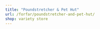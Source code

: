 ```yaml
---
title: "Poundstretcher & Pet Hut"
url: /forfar/poundstretcher-and-pet-hut/
shop: variety store
---
```

